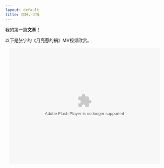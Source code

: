 ```yaml
---
layout: default
title: 你好，世界
---
```


我的第一篇**文章**！

以下是张宇的《月亮惹的祸》MV视频欣赏。

<div align="center"><object id="ssss" width="480" height="370" ><param name="allowScriptAccess" value="always" /><embed pluginspage="http://www.macromedia.com/go/getflashplayer" src="http://you.video.sina.com.cn/api/sinawebApi/outplayrefer.php/vid=131307700_6_6_1_bE+0SyBuDjTK+l1lHz2stqkM7KQNt6njnynt71+iJglcVQWGZIrfO4kK4SrXA89F9mxN/s.swf" type="application/x-shockwave-flash" name="ssss" allowFullScreen="false" allowScriptAccess="always" width="480" height="370" autostart="false" volume=0></embed></object></div>
